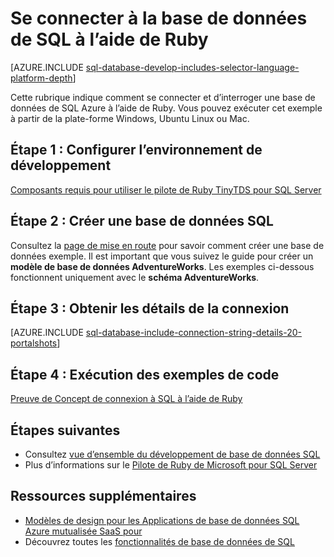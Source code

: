 <properties
    pageTitle="Se connecter à la base de données de SQL à l’aide de Ruby | Microsoft Azure"
    description="Donnez un exemple de code Ruby que vous pouvez exécuter pour vous connecter à la base de données de SQL Azure."
    services="sql-database"
    documentationCenter=""
    authors="ajlam"
    manager="jhubbard"
    editor=""/>


<tags
    ms.service="sql-database"
    ms.workload="drivers"
    ms.tgt_pltfrm="na"
    ms.devlang="ruby"
    ms.topic="article"
    ms.date="10/03/2016"
    ms.author="andrela"/>


# <a name="connect-to-sql-database-by-using-ruby"></a>Se connecter à la base de données de SQL à l’aide de Ruby 

[AZURE.INCLUDE [sql-database-develop-includes-selector-language-platform-depth](../../includes/sql-database-develop-includes-selector-language-platform-depth.md)] 

Cette rubrique indique comment se connecter et d’interroger une base de données de SQL Azure à l’aide de Ruby. Vous pouvez exécuter cet exemple à partir de la plate-forme Windows, Ubuntu Linux ou Mac.

## <a name="step-1-configure-development-environment"></a>Étape 1 : Configurer l’environnement de développement

[Composants requis pour utiliser le pilote de Ruby TinyTDS pour SQL Server](https://msdn.microsoft.com/library/mt711041.aspx)

## <a name="step-2-create-a-sql-database"></a>Étape 2 : Créer une base de données SQL

Consultez la [page de mise en route](sql-database-get-started.md) pour savoir comment créer une base de données exemple.  Il est important que vous suivez le guide pour créer un **modèle de base de données AdventureWorks**. Les exemples ci-dessous fonctionnent uniquement avec le **schéma AdventureWorks**.

## <a name="step-3-get-connection-details"></a>Étape 3 : Obtenir les détails de la connexion

[AZURE.INCLUDE [sql-database-include-connection-string-details-20-portalshots](../../includes/sql-database-include-connection-string-details-20-portalshots.md)]

## <a name="step-4-run-sample-code"></a>Étape 4 : Exécution des exemples de code

[Preuve de Concept de connexion à SQL à l’aide de Ruby](http://msdn.microsoft.com/library/mt715797.aspx)

## <a name="next-steps"></a>Étapes suivantes

* Consultez [vue d’ensemble du développement de base de données SQL](sql-database-develop-overview.md)
* Plus d’informations sur le [Pilote de Ruby de Microsoft pour SQL Server](https://msdn.microsoft.com/library/mt691981.aspx)

## <a name="additional-resources"></a>Ressources supplémentaires 

* [Modèles de design pour les Applications de base de données SQL Azure mutualisée SaaS pour](sql-database-design-patterns-multi-tenancy-saas-applications.md)
* Découvrez toutes les [fonctionnalités de base de données de SQL](https://azure.microsoft.com/services/sql-database/)

